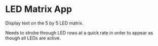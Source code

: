 LED Matrix App
==============

Display text on the 5 by 5 LED matrix.

Needs to strobe through LED rows at a quick rate in order to appear as though
all LEDs are active.

